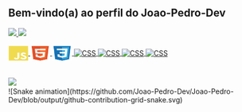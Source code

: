 ## Bem-vindo(a) ao perfil do Joao-Pedro-Dev


 <div>
   <a href="https://github.com/Joao-Pedro-Dev">
   <img height="180em" src="https://github-readme-stats.vercel.app/api?username=Joao-Pedro-Dev&show_icons=true&theme=tokyonight&include_all_commits=true&count_private=true"/>
   <img height="180em" src="https://github-readme-stats.vercel.app/api/top-langs/?username=Joao-Pedro-Dev&layout=compact&langs_count=6&theme=tokyonight"/>

</div>
<div style="display: inline_block"><br>
  <img align="center" alt="Js" height="30" width="40" src="https://raw.githubusercontent.com/devicons/devicon/master/icons/javascript/javascript-plain.svg">
  <img align="center" alt="HTML" height="30" width="40" src="https://raw.githubusercontent.com/devicons/devicon/master/icons/html5/html5-original.svg">
  <img align="center" alt="CSS" height="30" width="40" src="https://raw.githubusercontent.com/devicons/devicon/master/icons/css3/css3-original.svg">
 <img align="center" alt="CSS" height="30" width="40"<img src="https://cdn.jsdelivr.net/gh/devicons/devicon/icons/nodejs/nodejs-original.svg">
 <img align="center" alt="CSS" height="30" width="40" <img src="https://cdn.jsdelivr.net/gh/devicons/devicon/icons/java/java-original.svg">
 <img align="center" alt="CSS" height="30" width="40" <img src="https://cdn.jsdelivr.net/gh/devicons/devicon/icons/mysql/mysql-original.svg">
 <img align="center" alt="CSS" height="30" width="40" <img src="https://cdn.jsdelivr.net/gh/devicons/devicon/icons/tailwindcss/tailwindcss-plain.svg">
          
</div>
 <br>
 
 
 <div>
 <br>
 <a href="https://www.linkedin.com/in/joao-pedro-barbosa-ab6489233/" target="_blank"><img src="https://img.shields.io/badge/-LinkedIn-%230077B5?style=for-the-badge&logo=linkedin&logoColor=white" target="_blank"></a> 
 <br>
  ![Snake animation](https://github.com/Joao-Pedro-Dev/Joao-Pedro-Dev/blob/output/github-contribution-grid-snake.svg)
</div>
